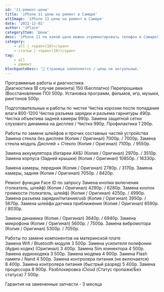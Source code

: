 ```yaml
---
id: '11-ремонт-цены'
title: 'iPhone 11 цены на ремонт в Самаре'
altImage: 'iPhone 11 цены на ремонт в Самаре'
date: '2022-12-02'
author: 'iPlace'
categoryItem: 'Цены'
desc: 'iPhone 11 по какой цене можно отремонтировать телефон в Самаре!'
category:
    - all | <span>(10)</span>
    - статьи | <span>(10)</span>
tag:
    - all
    - ремонт
blockquoteDesc: '🪫 Страница заполняется / цены не актуальные.'
---
```


Программные работы и диагностика	
Диагностика (В случае ремонта)	150 (Бесплатно)
Перепрошивка (Восстановление ПО)	500р.
Установка программ, фильмов, игр, музыки, рингтонов	500р.
	
Подготовительные и работы по чистке	
Чистка корозии после попадания влаги	800-1200
Чистка разъема зарядки и разъема гарнитуры	490р.
Чистка объектива задней камеры	990р.
Замена защитной сетки слухового динамика на дисплее / Чистка	990р.
Профилактика	1 290р.
	
Работы по замене шлейфов и прочих составных частей устройства	
Замена стекла без дисплея (Копия / Оригинал)	7000р. / 7000р.
Замена стекла модуль Дисплей + Стекло (Копия / Оригинал)	7100р. / 9550р.
	
Замена аккумулятора (батареи АКБ) (Копия / Оригинал)	2970р. / 3510р.
Замена корпуса (Задней крышки) (Копия / Оригинал)	10850р. / 16330р.
	
Замена камеры, передняя (Копия / Оригинал)	2780р. / 3170р.
Замена камеры, задняя (Копия / Оригинал)	7050р. / 8420р.
	
Ремонт функции Face ID	по запросу
Замена кнопки включения (толкатель, шлейф) (Копия / Оригинал)	4290р. / 6280р.
Замена кнопок громкости (толкатель, шлейф) (Копия / Оригинал)	4250р. / 4990р.
Замена разъема зарядки/питания/usb (Копия / Оригинал)	3950р. / 5670р.
Замена шлейфа датчика приближения (Копия / Оригинал)	6590р. / 8030р.
	
Замена динамика (Копия / Оригинал)	3640р. / 6940р.
Замена микрофона (Копия / Оригинал)	5600р. / 7500р.
Замена вибромотора (Копия / Оригинал)	5300р. / 7050р.
	
Работы по замене компонентов на материнской плате	
Замена Wifi / Bluetooth модуля	3 500р.
Замена усилителя полифонии (Аудио кодек) (Оригинал)	3 400р.
Замена Sim коннектора 	4 500р.
Замена аудиокодека 	3 500р.
Замена модема	4 900р.
Замена Flash памяти / Nand	4 500р.
Замена контролера питания (не включается)	8 400р.
Замена контролера питания (быстрый разряд)	5 400р.
Замена процессора	8 900р.
Разблокировка iCloud (Статус пропажи/Без статуса)	7 500р.
		
Гарантия на замененные запчасти - 3 месяца	